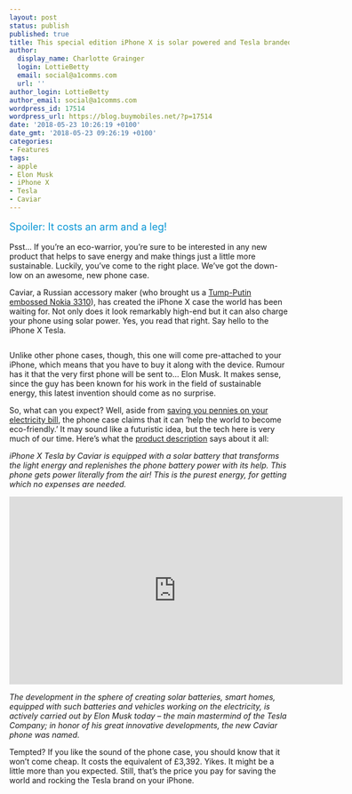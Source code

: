 ```yaml
---
layout: post
status: publish
published: true
title: This special edition iPhone X is solar powered and Tesla branded
author:
  display_name: Charlotte Grainger
  login: LottieBetty
  email: social@a1comms.com
  url: ''
author_login: LottieBetty
author_email: social@a1comms.com
wordpress_id: 17514
wordpress_url: https://blog.buymobiles.net/?p=17514
date: '2018-05-23 10:26:19 +0100'
date_gmt: '2018-05-23 09:26:19 +0100'
categories:
- Features
tags:
- apple
- Elon Musk
- iPhone X
- Tesla
- Caviar
---
```

<p><span class="postStandFirst" style="color: #0896d5; line-height: 26px; font-size: 18px;">Spoiler: It costs an arm and a leg!</span></p>
<p>Psst&hellip; If you&rsquo;re an eco-warrior, you&rsquo;re sure to be interested in any new product that helps to save energy and make things just a little more sustainable. Luckily, you&rsquo;ve come to the right place. We&rsquo;ve got the down-low on an awesome, new phone case.</p>
<p>Caviar, a Russian accessory maker (who brought us a <a href="https://blog.buymobiles.net/features/you-can-buy-a-special-trump-putin-edition-nokia-3310-for-just-1900" target="_blank" rel="noopener">Tump-Putin embossed Nokia 3310</a>), has created the iPhone X case the world has been waiting for. Not only does it look remarkably high-end but it can also charge your phone using solar power. Yes, you read that right. Say hello to the iPhone X Tesla.</p>
<p><img class="aligncenter size-full wp-image-17517" src="https://lh3.googleusercontent.com/ap8syWU0A2o5R2b167mN2z-dYdDd1ndOHjO84pcGdyLdNlfwWEvFuXT0Y0kFn6pHsgzKmzjE2rWjuwsgEiDrQP7GPg=s0" alt="" /></p>
<p>Unlike other phone cases, though, this one will come pre-attached to your iPhone, which means that you have to buy it along with the device. Rumour has it that the very first phone will be sent to&hellip; Elon Musk. It makes sense, since the guy has been known for his work in the field of sustainable energy, this latest invention should come as no surprise.</p>
<p>So, what can you expect? Well, aside from <a href="https://blog.buymobiles.net/features/this-is-how-much-it-costs-you-to-charge-your-phone-for-a-year" target="_blank" rel="noopener">saving you pennies on your electricity bill</a>, the phone case claims that it can &lsquo;help the world to become eco-friendly.&rsquo; It may sound like a futuristic idea, but the tech here is very much of our time. Here&rsquo;s what the <a href="http://caviar.global/caviar-iphone-x-en/tesla-en-2/" target="_blank" rel="noopener">product description</a> says about it all:</p>
<p><em>iPhone X Tesla by Caviar is equipped with a solar battery that transforms the light energy and replenishes the phone battery power with its help. This phone gets power literally from the air! This is the purest energy, for getting which no expenses are needed.</em></p>
<p><iframe src="https://www.youtube.com/embed/qkPvJ6MgZS8" width="600" height="338" frameborder="0" allowfullscreen="allowfullscreen"><span data-mce-type="bookmark" style="display: inline-block; width: 0px; overflow: hidden; line-height: 0;" class="mce_SELRES_start">﻿</span></iframe></p>
<p><em>The development in the sphere of creating solar batteries, smart homes, equipped with such batteries and vehicles working on the electricity, is actively carried out by Elon Musk today &ndash; the main mastermind of the Tesla Company; in honor of his great innovative developments, the new Caviar phone was named.</em></p>
<p>Tempted? If you like the sound of the phone case, you should know that it won&rsquo;t come cheap. It costs the equivalent of &pound;3,392. Yikes. It might be a little more than you expected. Still, that&rsquo;s the price you pay for saving the world and rocking the Tesla brand on your iPhone.</p>
